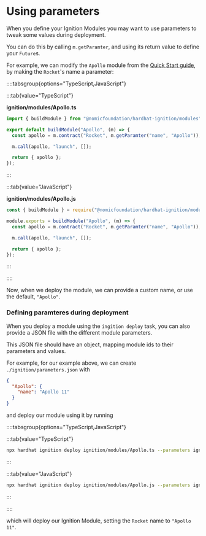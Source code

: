 # Using parameters

When you define your Ignition Modules you may want to use parameters to tweak some values during deployment.

You can do this by calling `m.getParamter`, and using its return value to define your `Future`s.

For example, we can modify the `Apollo` module from the [Quick Start guide](../getting-started/index.md#quick-start), by making the `Rocket`'s name a parameter:

::::tabsgroup{options="TypeScript,JavaScript"}

:::tab{value="TypeScript"}

**ignition/modules/Apollo.ts**

```typescript
import { buildModule } from "@nomicfoundation/hardhat-ignition/modules";

export default buildModule("Apollo", (m) => {
  const apollo = m.contract("Rocket", m.getParamter("name", "Apollo"));

  m.call(apollo, "launch", []);

  return { apollo };
});
```

:::

:::tab{value="JavaScript"}

**ignition/modules/Apollo.js**

```javascript
const { buildModule } = require("@nomicfoundation/hardhat-ignition/modules");

module.exports = buildModule("Apollo", (m) => {
  const apollo = m.contract("Rocket", m.getParamter("name", "Apollo"));

  m.call(apollo, "launch", []);

  return { apollo };
});
```

:::

::::

Now, when we deploy the module, we can provide a custom name, or use the default, `"Apollo"`.

### Defining paramteres during deployment

When you deploy a module using the `ingition deploy` task, you can also provide a JSON file with the different module parameters.

This JSON file should have an object, mapping module ids to their parameters and values.

For example, for our example above, we can create `./ignition/parameters.json` with

```json
{
  "Apollo": {
    "name": "Apollo 11"
  }
}
```

and deploy our module using it by running

::::tabsgroup{options="TypeScript,JavaScript"}

:::tab{value="TypeScript"}

```sh
npx hardhat ignition deploy ignition/modules/Apollo.ts --parameters ignition/parameters.json
```

:::

:::tab{value="JavaScript"}

```sh
npx hardhat ignition deploy ignition/modules/Apollo.js --parameters ignition/parameters.json
```

:::

::::

which will deploy our Ignition Module, setting the `Rocket` name to `"Apollo 11"`.
